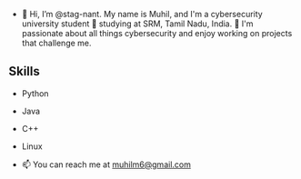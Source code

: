 - 👋 Hi, I’m @stag-nant. 
My name is Muhil, and I'm a cybersecurity university student 🌱 studying at SRM, Tamil Nadu, India. 👀 I'm passionate about all things cybersecurity and enjoy working on projects that challenge me.

## Skills

- Python
- Java
- C++
- Linux

- 📫 You can reach me at muhilm6@gmail.com



